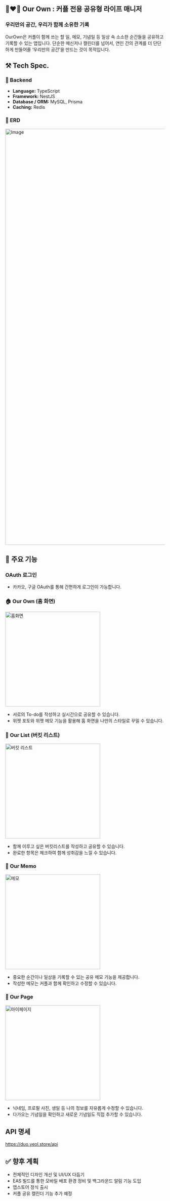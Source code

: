 ## 👩‍❤️‍👨 Our Own : 커플 전용 공유형 라이프 매니저

### 우리만의 공간, 우리가 함께 소유한 기록

OurOwn은 커플이 함께 쓰는 할 일, 메모, 기념일 등 일상 속 소소한 순간들을 공유하고 기록할 수 있는 앱입니다.
단순한 메신저나 캘린더를 넘어서, 연인 간의 관계를 더 단단하게 만들어줄 ‘우리만의 공간’을 만드는 것이 목적입니다.

## ⚒️ Tech Spec.

### 📌 Backend

- **Language:** TypeScript
- **Framework:** NestJS
- **Database / ORM:** MySQL, Prisma
- **Caching:** Redis

### 📌 ERD

<img width="1324" height="1315" alt="Image" src="https://github.com/user-attachments/assets/8b4d506d-8958-4227-99cb-0ec62d8b2c09" />

## 📱 주요 기능

### OAuth 로그인

- 카카오, 구글 OAuth를 통해 간편하게 로그인이 가능합니다.

### 🏠 Our Own (홈 화면)

<img width="300" alt="홈화면" src="https://github.com/user-attachments/assets/28ba890e-001e-40c8-bcc4-b39151354cc9" />

- 서로의 To-do를 작성하고 실시간으로 공유할 수 있습니다.
- 위젯 포토와 위젯 메모 기능을 활용해 홈 화면을 나만의 스타일로 꾸밀 수 있습니다.

### 📝 Our List (버킷 리스트)

<img width="300" alt="버킷 리스트" src="https://github.com/user-attachments/assets/cf6363c4-2b87-4573-8922-7f0bee5d440b" />

- 함께 이루고 싶은 버킷리스트를 작성하고 공유할 수 있습니다.
- 완료한 항목은 체크하여 함께 성취감을 느낄 수 있습니다.

### 📓 Our Memo

<img width="300" alt="메모" src="https://github.com/user-attachments/assets/c75a6fd8-17e3-4a24-8211-c0b768169d94" />

- 중요한 순간이나 일상을 기록할 수 있는 공유 메모 기능을 제공합니다.
- 작성한 메모는 커플과 함께 확인하고 수정할 수 있습니다.

### 🙋 Our Page

<img width="300" alt="마이페이지" src="https://github.com/user-attachments/assets/cacf07ab-a71f-4ce3-976f-beb1bb1afbd0" />

- 닉네임, 프로필 사진, 생일 등 나의 정보를 자유롭게 수정할 수 있습니다.
- 다가오는 기념일을 확인하고 새로운 기념일도 직접 추가할 수 있습니다.

## API 명세

https://duo.yeol.store/api

## ✅ 향후 계획

- 전체적인 디자인 개선 및 UI/UX 다듬기
- EAS 빌드를 통한 모바일 배포 환경 정비 및 백그라운드 알림 기능 도입
- 앱스토어 정식 출시
- 커플 공유 캘린더 기능 추가 예정
